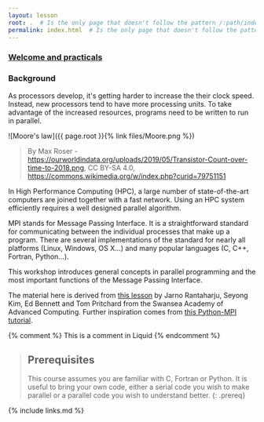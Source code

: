 ```yaml
---
layout: lesson
root: .  # Is the only page that doesn't follow the pattern /:path/index.html
permalink: index.html  # Is the only page that doesn't follow the pattern /:path/index.html
---
```


### [Welcome and practicals](intro)

### Background

As processors develop, it's getting harder to increase the their clock
speed. Instead, new processors tend to have more processing units.  To
take advantage of the increased resources, programs need to be written
to run in parallel.

![Moore's law]({{ page.root }}{% link files/Moore.png %})
> By Max Roser - https://ourworldindata.org/uploads/2019/05/Transistor-Count-over-time-to-2018.png, CC BY-SA 4.0, https://commons.wikimedia.org/w/index.php?curid=79751151

In High Performance Computing (HPC), a large number of
state-of-the-art computers are joined together with a fast network.
Using an HPC system efficiently requires a well designed parallel
algorithm.

MPI stands for Message Passing Interface.  It is a straightforward
standard for communicating between the individual processes that make
up a program.  There are several implementations of the standard for
nearly all platforms (Linux, Windows, OS X...)  and many popular
languages (C, C++, Fortran, Python...).

This workshop introduces general concepts in parallel programming and 
the most important functions of the Message Passing Interface.

The material here is derived from [this lesson](https://rantahar.github.io/introduction-to-mpi/) by Jarno Rantaharju, Seyong Kim, Ed Bennett and Tom Pritchard from the Swansea Academy of Advanced Computing. 
Further inspiration comes from [this Python-MPI tutorial](https://nyu-cds.github.io/python-mpi/).

<!-- this is an html comment -->

{% comment %} This is a comment in Liquid {% endcomment %}

> ## Prerequisites
>
> This course assumes you are familiar with C, Fortran or Python. It is useful to bring your own code, either a serial code you wish to make parallel or a parallel code you wish to understand better.
{: .prereq}

{% include links.md %}

